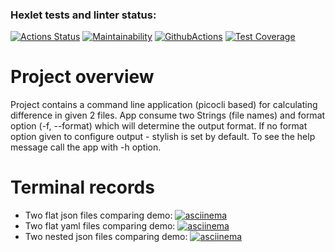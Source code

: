### Hexlet tests and linter status:
[![Actions Status](https://github.com/AlexVin11/java-project-71/actions/workflows/hexlet-check.yml/badge.svg)](https://github.com/AlexVin11/java-project-71/actions)
[![Maintainability](https://api.codeclimate.com/v1/badges/7a683c7e4263c375e7d8/maintainability)](https://codeclimate.com/github/AlexVin11/java-project-71/maintainability)
[![GithubActions](https://github.com/AlexVin11/java-project-71/actions/workflows/main.yml/badge.svg)](https://github.com/AlexVin11/java-project-71/actions)
[![Test Coverage](https://api.codeclimate.com/v1/badges/7a683c7e4263c375e7d8/test_coverage)](https://codeclimate.com/github/AlexVin11/java-project-71/test_coverage)

# Project overview
Project contains a command line application (picocli based) for calculating difference in given 2 files.
App consume two Strings (file names) and format option (-f, --format) which will determine the output format. If no format option given to configure output - stylish is set by default.
To see the help message call the app with -h option.

# Terminal records
* Two flat json files comparing demo: [![asciinema](https://asciinema.org/a/v0W2srZIVgGDIXSw3sWnJ77ee.svg)](https://asciinema.org/a/v0W2srZIVgGDIXSw3sWnJ77ee)
* Two flat yaml files comparing demo: [![asciinema](https://asciinema.org/a/PeHah2fLdjVOEN3N9edDQ2oRG.svg)](https://asciinema.org/a/PeHah2fLdjVOEN3N9edDQ2oRG)
* Two nested json files comparing demo: [![asciinema](https://asciinema.org/a/w2I2WUlFCLAvcOYmHdNusqZib.svg)](https://asciinema.org/a/w2I2WUlFCLAvcOYmHdNusqZib)
